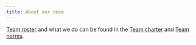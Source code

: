 ```yaml
---
title: About our team
---
```


[Team roster](https://github.com/department-of-veterans-affairs/va.gov-team/tree/master/products/va-mobile-app) and what we do can be found in the [Team charter](/docs/About%20our%20team/team-charter) and [Team norms](/docs/About%20our%20team/team-norms). 